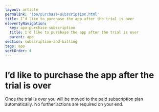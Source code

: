 ```yaml
---
layout: article
permalink: 'apo/purchase-subscription.html'
title: I’d like to purchase the app after the trial is over
eleventyNavigation:
  key: apo-purchase-subscription
  title: I’d like to purchase the app after the trial is over
  parent: apo
section: subscription-and-billing
tags: apo
sortOrder: 4
---
```


# I’d like to purchase the app after the trial is over

Once the trial is over you will be moved to the paid subscription plan automatically. No further actions are required on your end.